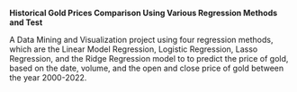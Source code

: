 **Historical Gold Prices Comparison Using Various Regression Methods and Test**

A Data Mining and Visualization project using four regression methods, which are the Linear Model Regression, Logistic Regression, Lasso Regression, and the Ridge Regression model to to predict the price of gold, based on the date, volume, and the open and close price of gold between the year 2000-2022.
